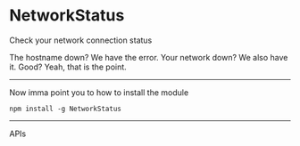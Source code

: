 # NetworkStatus

Check your network connection status

The hostname down? We have the error.
Your network down? We also have it.
Good? Yeah, that is the point.

<hr>
Now imma point you to how to install the module

```npm install -g NetworkStatus ```

<hr>
APIs

